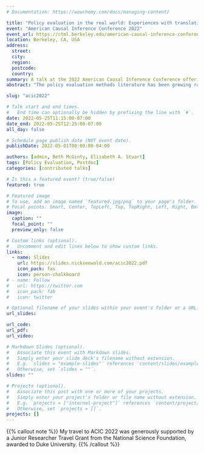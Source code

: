 ```yaml
---
# Documentation: https://wowchemy.com/docs/managing-content/

title: "Policy evaluation in the real world: Experiences with translating cutting-edge methods for an applied audience"
event: "American Causal Inference Conference 2022"
event_url: https://ctml.berkeley.edu/american-causal-inference-conference-2022
location: Berkeley, CA, USA
address:
  street:
  city:
  region:
  postcode:
  country:
summary: A talk at the 2022 American Causal Inference Conference offering advice on communicating cutting-edge methods for an applied audience, drawing on experience with using the augmented synthetic control method in a paper published in the Annals of Internal Medicine. Part of a session on methodological innovations for challenges in health policy and clinical care. 
abstract: "The policy evaluation methods literature has been growing rapidly in recent years, with several new developments that enable stronger, more robust causal inference in this setting. However, translating these ideas into meaningful applied science can be challenging. In this talk, we present several strategies for successfully communicating the need for and the use of advanced causal inference methods in health policy evaluation. Throughout, we use experiences gleaned from recent work using augmented synthetic controls to investigate the effects of state opioid prescribing laws on use of opioids and other pain treatments among commercially insured adults in the U.S. In particular, we focus on the importance of study design in isolating the effect of a law in a complex policy environment: given the rapidly growing set of methods available, it is increasingly critical to select an approach appropriate for the research question. We also discuss strategies for clearly justifying the use of the chosen method as well as considerations for explaining effects and inference from cutting-edge methods to address a scientific question. With this, we hope to narrow the gap between theory and practice in the policy evaluation space."

slug: "acic2022"

# Talk start and end times.
#   End time can optionally be hidden by prefixing the line with `#`.
date: 2022-05-25T11:15:00-07:00
date_end: 2022-05-25T12:25:00-07:00
all_day: false

# Schedule page publish date (NOT event date).
publishDate: 2022-05-01T00:00:00-04:00

authors: [admin, Beth McGinty, Elizabeth A. Stuart]
tags: [Policy Evaluation, Postdoc]
categories: [contributed talks]

# Is this a featured event? (true/false)
featured: true

# Featured image
# To use, add an image named `featured.jpg/png` to your page's folder. 
# Focal points: Smart, Center, TopLeft, Top, TopRight, Left, Right, BottomLeft, Bottom, BottomRight.
image:
  caption: ""
  focal_point: ""
  preview_only: false

# Custom links (optional).
#   Uncomment and edit lines below to show custom links.
links:
  - name: Slides
    url: https://slides.nickseewald.com/acic2022.pdf
    icon_pack: fas
    icon: person-chalkboard
# - name: Follow
#   url: https://twitter.com
#   icon_pack: fab
#   icon: twitter

# Optional filename of your slides within your event's folder or a URL.
url_slides: 

url_code:
url_pdf:
url_video:

# Markdown Slides (optional).
#   Associate this event with Markdown slides.
#   Simply enter your slide deck's filename without extension.
#   E.g. `slides = "example-slides"` references `content/slides/example-slides.md`.
#   Otherwise, set `slides = ""`.
slides: ""

# Projects (optional).
#   Associate this post with one or more of your projects.
#   Simply enter your project's folder or file name without extension.
#   E.g. `projects = ["internal-project"]` references `content/project/deep-learning/index.md`.
#   Otherwise, set `projects = []`.
projects: []
---
```

{{% callout note %}}
My travel to ACIC 2022 was generously supported by a Junior Researcher Travel Grant from the National Science Foundation, awarded to Duke University.
{{% /callout %}}